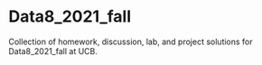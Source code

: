# Data8_2021_fall
Collection of homework, discussion, lab, and project solutions for Data8_2021_fall at UCB.
